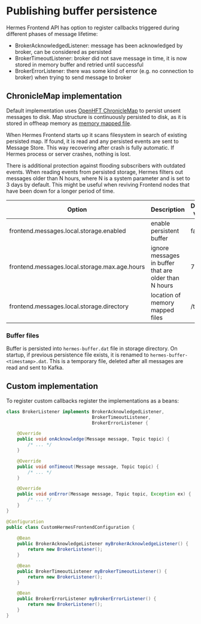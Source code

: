 # Publishing buffer persistence

Hermes Frontend API has option to register callbacks triggered during different phases of message lifetime:

* BrokerAcknowledgedListener: message has been acknowledged by broker, can be considered as persisted
* BrokerTimeoutListener: broker did not save message in time, it is now stored in memory buffer and retried until  successful
* BrokerErrorListener: there was some kind of error (e.g. no connection to broker) when trying to send message to broker

## ChronicleMap implementation

Default implementation uses [OpenHFT ChronicleMap](https://github.com/OpenHFT/Chronicle-Map) to persist unsent messages
to disk. Map structure is continuously persisted to disk, as it is stored in offheap memory as
[memory mapped file](https://en.wikipedia.org/wiki/Memory-mapped_file).

When Hermes Frontend starts up it scans filesystem in search of existing persisted map. If found, it is read and any
persisted events are sent to Message Store. This way recovering after crash is fully automatic. If Hermes process or
server crashes, nothing is lost.

There is additional protection against flooding subscribers with outdated events. When reading events from persisted
storage, Hermes filters out messages older than N hours, where N is a system parameter and is set to 3 days by default.
This might be useful when reviving Frontend nodes that have been down for a longer period of time.

Option                                          | Description                                            | Default value
----------------------------------------------- | ------------------------------------------------------ | --------------
frontend.messages.local.storage.enabled         | enable persistent buffer                               | false
frontend.messages.local.storage.max.age.hours   | ignore messages in buffer that are older than N hours  | 72
frontend.messages.local.storage.directory       | location of memory mapped files                        | /tmp/<tmp dir>

### Buffer files

Buffer is persisted into `hermes-buffer.dat` file in storage directory. On startup, if previous persistence file exists,
it is renamed to `hermes-buffer-<timestamp>.dat`. This is a temporary file, deleted after all messages are
read and sent to Kafka.

## Custom implementation

To register custom callbacks register the implementations as a beans:

```java
class BrokerListener implements BrokerAcknowledgedListener,
                                BrokerTimeoutListener,
                                BrokerErrorListener {

    @Override
    public void onAcknowledge(Message message, Topic topic) {
        /* ... */
    }

    @Override
    public void onTimeout(Message message, Topic topic) {
        /* ... */
    }

    @Override
    public void onError(Message message, Topic topic, Exception ex) {
        /* ... */
    }
}
```

```java
@Configuration
public class CustomHermesFrontendConfiguration {
    
    @Bean
    public BrokerAcknowledgeListener myBrokerAcknowledgeListener() {
        return new BrokerListener();
    }

    @Bean
    public BrokerTimeoutListener myBrokerTimeoutListener() {
        return new BrokerListener();
    }

    @Bean
    public BrokerErrorListener myBrokerErrorListener() {
        return new BrokerListener();
    }
}
```
